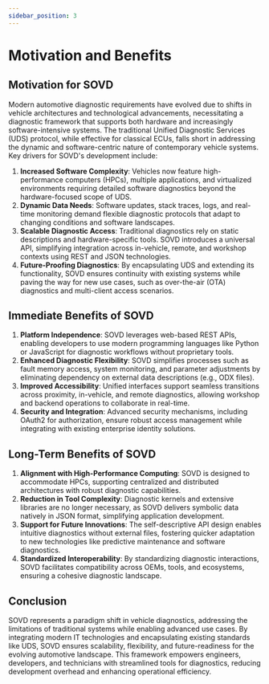 ```yaml
---
sidebar_position: 3
---
```


# Motivation and Benefits

## Motivation for SOVD

Modern automotive diagnostic requirements have evolved due to shifts in vehicle architectures and technological advancements, necessitating a diagnostic framework that supports both hardware and increasingly software-intensive systems. The traditional Unified Diagnostic Services (UDS) protocol, while effective for classical ECUs, falls short in addressing the dynamic and software-centric nature of contemporary vehicle systems. Key drivers for SOVD's development include:

1. **Increased Software Complexity**: Vehicles now feature high-performance computers (HPCs), multiple applications, and virtualized environments requiring detailed software diagnostics beyond the hardware-focused scope of UDS.
2. **Dynamic Data Needs**: Software updates, stack traces, logs, and real-time monitoring demand flexible diagnostic protocols that adapt to changing conditions and software landscapes.
3. **Scalable Diagnostic Access**: Traditional diagnostics rely on static descriptions and hardware-specific tools. SOVD introduces a universal API, simplifying integration across in-vehicle, remote, and workshop contexts using REST and JSON technologies.
4. **Future-Proofing Diagnostics**: By encapsulating UDS and extending its functionality, SOVD ensures continuity with existing systems while paving the way for new use cases, such as over-the-air (OTA) diagnostics and multi-client access scenarios.

## Immediate Benefits of SOVD
1. **Platform Independence**: SOVD leverages web-based REST APIs, enabling developers to use modern programming languages like Python or JavaScript for diagnostic workflows without proprietary tools.
2. **Enhanced Diagnostic Flexibility**: SOVD simplifies processes such as fault memory access, system monitoring, and parameter adjustments by eliminating dependency on external data descriptions (e.g., ODX files).
3. **Improved Accessibility**: Unified interfaces support seamless transitions across proximity, in-vehicle, and remote diagnostics, allowing workshop and backend operations to collaborate in real-time.
4. **Security and Integration**: Advanced security mechanisms, including OAuth2 for authorization, ensure robust access management while integrating with existing enterprise identity solutions.

## Long-Term Benefits of SOVD
1. **Alignment with High-Performance Computing**: SOVD is designed to accommodate HPCs, supporting centralized and distributed architectures with robust diagnostic capabilities.
2. **Reduction in Tool Complexity**: Diagnostic kernels and extensive libraries are no longer necessary, as SOVD delivers symbolic data natively in JSON format, simplifying application development.
3. **Support for Future Innovations**: The self-descriptive API design enables intuitive diagnostics without external files, fostering quicker adaptation to new technologies like predictive maintenance and software diagnostics.
4. **Standardized Interoperability**: By standardizing diagnostic interactions, SOVD facilitates compatibility across OEMs, tools, and ecosystems, ensuring a cohesive diagnostic landscape.

## Conclusion
SOVD represents a paradigm shift in vehicle diagnostics, addressing the limitations of traditional systems while enabling advanced use cases. By integrating modern IT technologies and encapsulating existing standards like UDS, SOVD ensures scalability, flexibility, and future-readiness for the evolving automotive landscape. This framework empowers engineers, developers, and technicians with streamlined tools for diagnostics, reducing development overhead and enhancing operational efficiency.